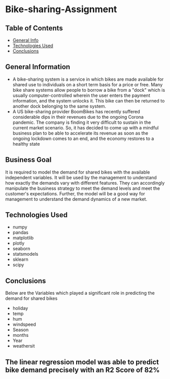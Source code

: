 # Bike-sharing-Assignment

## Table of Contents
* [General Info](#general-information)
* [Technologies Used](#technologies-used)
* [Conclusions](#conclusions)


## General Information
- A bike-sharing system is a service in which bikes are made available for shared use to individuals on a short term basis for a price or free. Many bike share systems allow people to borrow a bike from a "dock" which is usually computer-controlled wherein the user enters the payment information, and the system unlocks it. This bike can then be returned to another dock belonging to the same system.
- A US bike-sharing provider BoomBikes has recently suffered considerable dips in their revenues due to the ongoing Corona pandemic. The company is finding it very difficult to sustain in the current market scenario. So, it has decided to come up with a mindful business plan to be able to accelerate its revenue as soon as the ongoing lockdown comes to an end, and the economy restores to a healthy state

## Business Goal

It is required to model the demand for shared bikes with the available independent variables. It will be used by the management to understand how exactly the demands vary with different features. They can accordingly manipulate the business strategy to meet the demand levels and meet the customer's expectations. Further, the model will be a good way for management to understand the demand dynamics of a new market.

 
## Technologies Used
* numpy 
* pandas 
* matplotlib
* plotly 
* seaborn 
* statsmodels 
* sklearn 
* scipy 


## Conclusions

Below are the Variables which played a significant role in predicting the demand for shared bikes

* holiday
* temp
* hum
* windspeed
* Season
* months
* Year
* weathersit

## The linear regression model was able to predict bike demand precisely with an R2 Score of 82%
